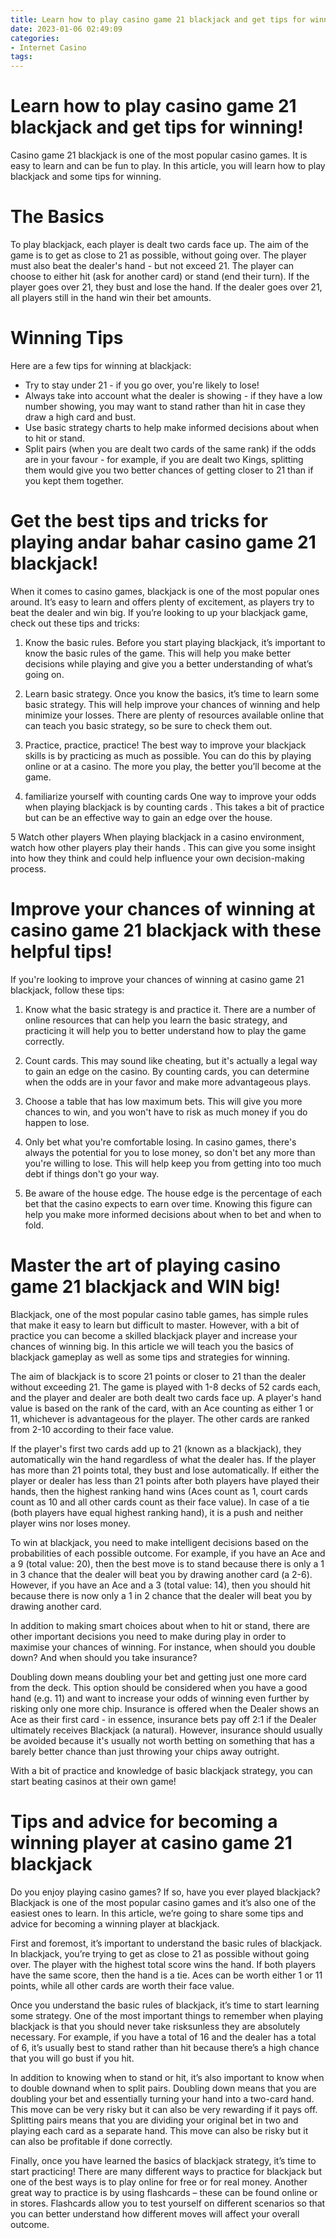 ```yaml
---
title: Learn how to play casino game 21 blackjack and get tips for winning!
date: 2023-01-06 02:49:09
categories:
- Internet Casino
tags:
---
```



#  Learn how to play casino game 21 blackjack and get tips for winning!

Casino game 21 blackjack is one of the most popular casino games. It is easy to learn and can be fun to play. In this article, you will learn how to play blackjack and some tips for winning.

# The Basics

To play blackjack, each player is dealt two cards face up. The aim of the game is to get as close to 21 as possible, without going over. The player must also beat the dealer's hand - but not exceed 21. The player can choose to either hit (ask for another card) or stand (end their turn). If the player goes over 21, they bust and lose the hand. If the dealer goes over 21, all players still in the hand win their bet amounts.

# Winning Tips

Here are a few tips for winning at blackjack:

- Try to stay under 21 - if you go over, you're likely to lose!
- Always take into account what the dealer is showing - if they have a low number showing, you may want to stand rather than hit in case they draw a high card and bust.
- Use basic strategy charts to help make informed decisions about when to hit or stand.
- Split pairs (when you are dealt two cards of the same rank) if the odds are in your favour - for example, if you are dealt two Kings, splitting them would give you two better chances of getting closer to 21 than if you kept them together.

#  Get the best tips and tricks for playing andar bahar casino game 21 blackjack!

When it comes to casino games, blackjack is one of the most popular ones around. It’s easy to learn and offers plenty of excitement, as players try to beat the dealer and win big. If you’re looking to up your blackjack game, check out these tips and tricks:

1. Know the basic rules. Before you start playing blackjack, it’s important to know the basic rules of the game. This will help you make better decisions while playing and give you a better understanding of what’s going on.

2. Learn basic strategy. Once you know the basics, it’s time to learn some basic strategy. This will help improve your chances of winning and help minimize your losses. There are plenty of resources available online that can teach you basic strategy, so be sure to check them out.

3. Practice, practice, practice! The best way to improve your blackjack skills is by practicing as much as possible. You can do this by playing online or at a casino. The more you play, the better you’ll become at the game.

4. familiarize yourself with counting cards One way to improve your odds when playing blackjack is by counting cards . This takes a bit of practice but can be an effective way to gain an edge over the house.

5 Watch other players When playing blackjack in a casino environment, watch how other players play their hands . This can give you some insight into how they think and could help influence your own decision-making process.

#  Improve your chances of winning at casino game 21 blackjack with these helpful tips!

If you're looking to improve your chances of winning at casino game 21 blackjack, follow these tips:

1. Know what the basic strategy is and practice it. There are a number of online resources that can help you learn the basic strategy, and practicing it will help you to better understand how to play the game correctly.

2. Count cards. This may sound like cheating, but it's actually a legal way to gain an edge on the casino. By counting cards, you can determine when the odds are in your favor and make more advantageous plays.

3. Choose a table that has low maximum bets. This will give you more chances to win, and you won't have to risk as much money if you do happen to lose.

4. Only bet what you're comfortable losing. In casino games, there's always the potential for you to lose money, so don't bet any more than you're willing to lose. This will help keep you from getting into too much debt if things don't go your way.

5. Be aware of the house edge. The house edge is the percentage of each bet that the casino expects to earn over time. Knowing this figure can help you make more informed decisions about when to bet and when to fold.

#  Master the art of playing casino game 21 blackjack and WIN big!

Blackjack, one of the most popular casino table games, has simple rules that make it easy to learn but difficult to master. However, with a bit of practice you can become a skilled blackjack player and increase your chances of winning big. In this article we will teach you the basics of blackjack gameplay as well as some tips and strategies for winning.

The aim of blackjack is to score 21 points or closer to 21 than the dealer without exceeding 21. The game is played with 1-8 decks of 52 cards each, and the player and dealer are both dealt two cards face up. A player's hand value is based on the rank of the card, with an Ace counting as either 1 or 11, whichever is advantageous for the player. The other cards are ranked from 2-10 according to their face value.

If the player's first two cards add up to 21 (known as a blackjack), they automatically win the hand regardless of what the dealer has. If the player has more than 21 points total, they bust and lose automatically. If either the player or dealer has less than 21 points after both players have played their hands, then the highest ranking hand wins (Aces count as 1, court cards count as 10 and all other cards count as their face value). In case of a tie (both players have equal highest ranking hand), it is a push and neither player wins nor loses money.

To win at blackjack, you need to make intelligent decisions based on the probabilities of each possible outcome. For example, if you have an Ace and a 9 (total value: 20), then the best move is to stand because there is only a 1 in 3 chance that the dealer will beat you by drawing another card (a 2-6). However, if you have an Ace and a 3 (total value: 14), then you should hit because there is now only a 1 in 2 chance that the dealer will beat you by drawing another card.

In addition to making smart choices about when to hit or stand, there are other important decisions you need to make during play in order to maximise your chances of winning. For instance, when should you double down? And when should you take insurance?

Doubling down means doubling your bet and getting just one more card from the deck. This option should be considered when you have a good hand (e.g. 11) and want to increase your odds of winning even further by risking only one more chip. Insurance is offered when the Dealer shows an Ace as their first card - in essence, insurance bets pay off 2:1 if the Dealer ultimately receives Blackjack (a natural). However, insurance should usually be avoided because it's usually not worth betting on something that has a barely better chance than just throwing your chips away outright.

With a bit of practice and knowledge of basic blackjack strategy, you can start beating casinos at their own game!

#  Tips and advice for becoming a winning player at casino game 21 blackjack

Do you enjoy playing casino games? If so, have you ever played blackjack? Blackjack is one of the most popular casino games and it’s also one of the easiest ones to learn. In this article, we’re going to share some tips and advice for becoming a winning player at blackjack.

First and foremost, it’s important to understand the basic rules of blackjack. In blackjack, you’re trying to get as close to 21 as possible without going over. The player with the highest total score wins the hand. If both players have the same score, then the hand is a tie. Aces can be worth either 1 or 11 points, while all other cards are worth their face value.

Once you understand the basic rules of blackjack, it’s time to start learning some strategy. One of the most important things to remember when playing blackjack is that you should never take risksunless they are absolutely necessary. For example, if you have a total of 16 and the dealer has a total of 6, it’s usually best to stand rather than hit because there’s a high chance that you will go bust if you hit.

In addition to knowing when to stand or hit, it’s also important to know when to double downand when to split pairs. Doubling down means that you are doubling your bet and essentially turning your hand into a two-card hand. This move can be very risky but it can also be very rewarding if it pays off. Splitting pairs means that you are dividing your original bet in two and playing each card as a separate hand. This move can also be risky but it can also be profitable if done correctly.

Finally, once you have learned the basics of blackjack strategy, it’s time to start practicing! There are many different ways to practice for blackjack but one of the best ways is to play online for free or for real money. Another great way to practice is by using flashcards – these can be found online or in stores. Flashcards allow you to test yourself on different scenarios so that you can better understand how different moves will affect your overall outcome.